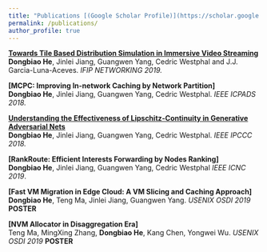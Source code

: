 ```yaml
---
title: "Publications [(Google Scholar Profile)](https://scholar.google.com.hk/citations?user=Z5kvZbEAAAAJ&hl=en)"
permalink: /publications/
author_profile: true
---
```



<b>[Towards Tile Based Distribution Simulation in Immersive Video Streaming](https://herbdb.github.io/herbthu.github.io/publication/2017-10-01-paper-title-number-3)</b> <br>
<b>Dongbiao He</b>, Jinlei Jiang, Guangwen Yang, Cedric Westphal and J.J. Garcia-Luna-Aceves.
<i>IFIP NETWORKING 2019.</i>

<b>[MCPC: Improving In-network Caching by Network Partition]</b> <br>
<b>Dongbiao He</b>, Jinlei Jiang, Guangwen Yang, Cedric Westphal. <i>IEEE ICPADS 2018.</i>

<b>[Understanding the Effectiveness of Lipschitz-Continuity in Generative Adversarial Nets](http://lantaoyu.com/publications/GanGradient)</b> <br>
<b>Dongbiao He</b>, Jinlei Jiang, Guangwen Yang, Cedric Westphal.
<i>IEEE IPCCC 2018.</i>

<b>[RankRoute: Efficient Interests Forwarding by Nodes Ranking]</b> <br>
<b>Dongbiao He</b>, Jinlei Jiang, Guangwen Yang, Cedric Westphal
<i>IEEE ICNC 2019</i>. 

<b>[Fast VM Migration in Edge Cloud: A VM Slicing and Caching Approach]</b><br>
<b>Dongbiao He</b>, Teng Ma, Jinlei Jiang, Guangwen Yang.
<i>USENIX OSDI 2019</i> <b>POSTER</b> 

<b>[NVM Allocator in Disaggregation Era]</b><br>
Teng Ma, MingXing Zhang, <b>Dongbiao He</b>, Kang Chen, Yongwei Wu.
<i>USENIX OSDI 2019</i> <b>POSTER</b> 


